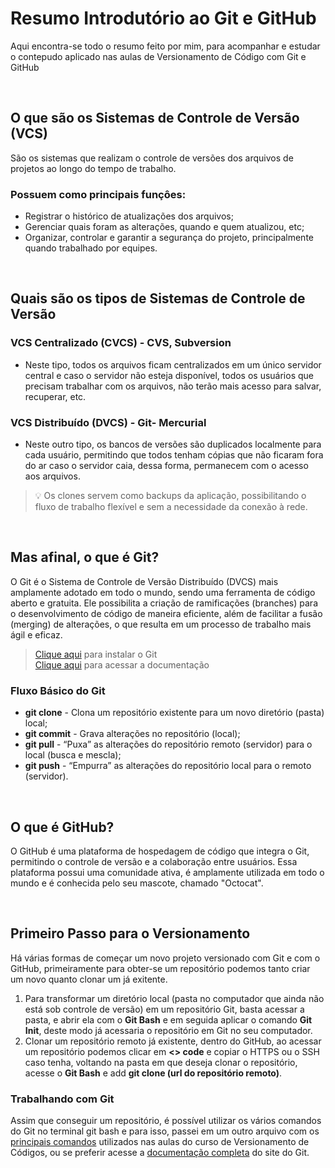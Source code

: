 # Resumo Introdutório ao Git e GitHub

Aqui encontra-se todo o resumo feito por mim, para acompanhar e estudar o contepudo aplicado nas aulas de Versionamento de Código com Git e GitHub

<br>

## O que são os Sistemas de Controle de Versão (VCS)

São os sistemas que realizam o controle de versões dos arquivos de projetos ao longo do tempo de trabalho.

### Possuem como principais funçôes: 

* Registrar o histórico de atualizações dos arquivos;
* Gerenciar quais foram as alterações, quando e quem atualizou, etc;
* Organizar, controlar e garantir a segurança do projeto, principalmente quando trabalhado por equipes.

<br>

## Quais são os tipos de Sistemas de Controle de Versão

### VCS Centralizado (CVCS) - CVS, Subversion
* Neste tipo, todos os arquivos ficam centralizados em um único servidor central e caso o servidor não esteja disponível, todos os usuários que precisam trabalhar com os arquivos, não terão mais acesso para salvar, recuperar, etc.

### VCS Distribuído (DVCS) - Git- Mercurial
* Neste outro tipo, os bancos de versões são duplicados localmente para cada usuário, permitindo que todos tenham cópias que não ficaram fora do ar caso o servidor caia, dessa forma, permanecem com o acesso aos arquivos.

> 💡 Os clones servem como backups da aplicação, possibilitando o fluxo de trabalho flexível e sem a necessidade da conexão à rede.

<br>

## Mas afinal, o que é Git?
O Git é o Sistema de Controle de Versão Distribuído (DVCS) mais amplamente adotado em todo o mundo, sendo uma ferramenta de código aberto e gratuita. Ele possibilita a criação de ramificações (branches) para o desenvolvimento de código de maneira eficiente, além de facilitar a fusão (merging) de alterações, o que resulta em um processo de trabalho mais ágil e eficaz.

> [Clique aqui](https://git-scm.com/downloads) para instalar o Git<br>
> [Clique aqui](https://git-scm.com/doc) para acessar a documentação

### Fluxo Básico do Git
* **git clone** - Clona um repositório existente para um novo diretório (pasta) local;
* **git commit** - Grava alterações no repositório (local);
* **git pull** - “Puxa” as alterações do repositório remoto (servidor) para o local (busca e mescla);
* **git push** - “Empurra” as alterações do repositório local para o remoto (servidor).

<br>

## O que é GitHub? 
O GitHub é uma plataforma de hospedagem de código que integra o Git, permitindo o controle de versão e a colaboração entre usuários. Essa plataforma possui uma comunidade ativa, é amplamente utilizada em todo o mundo e é conhecida pelo seu mascote, chamado "Octocat".

<br>

## Primeiro Passo para o Versionamento
Há várias formas de começar um novo projeto versionado com Git e com o GitHub, primeiramente para obter-se um repositório podemos tanto criar um novo quanto clonar um já exitente.
1. Para transformar um diretório local (pasta no computador que ainda não está sob controle de versão) em um repositório Git, basta acessar a pasta, e abrir ela com o **Git Bash** e em seguida aplicar o comando **Git Init**, deste modo já acessaria o repositório em Git no seu computador.
2. Clonar um repositório remoto já existente, dentro do GitHub, ao acessar um repositório podemos clicar em **<> code** e copiar o HTTPS ou o SSH caso tenha, voltando na pasta em que deseja clonar o repositório, acesse o **Git Bash** e add **git clone (url do repositório remoto)**.

### Trabalhando com Git
Assim que conseguir um repositório, é possível utilizar os vários comandos do Git no terminal git bash e para isso, passei em um outro arquivo com os [principais comandos](https://github.com/gustavogsf/dio-desafio-github/blob/main/Versionamento%20de%20C%C3%B3digo%20com%20Git%20e%20GitHub/Principais%20Comandos.md) utilizados nas aulas do curso de Versionamento de Códigos, ou se preferir acesse a [documentação completa](https://git-scm.com/doc) do site do Git.
